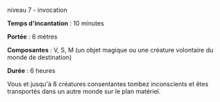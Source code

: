 niveau 7 - invocation

**Temps d'incantation** : 10 minutes

**Portée** : 6 mètres

**Composantes** : V, S, M (un objet magique ou une créature volontaire du monde de destination)

**Durée** : 6 heures

Vous et jusqu'à 8 créatures consentantes tombez inconscients et êtes transportés dans un autre monde sur le plan matériel.